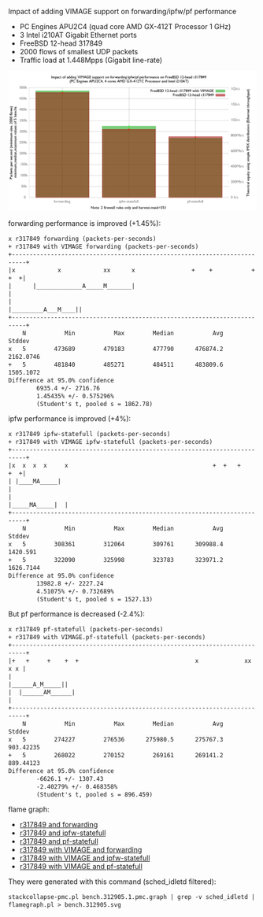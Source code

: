 Impact of adding VIMAGE support on forwarding/ipfw/pf performance
  - PC Engines APU2C4 (quad core AMD GX-412T Processor 1 GHz)
  - 3 Intel i210AT Gigabit Ethernet ports
  - FreeBSD 12-head 317849
  - 2000 flows of smallest UDP packets
  - Traffic load at 1.448Mpps (Gigabit line-rate)

![Impact of adding VIMAGE support on forwarding/ipfw/pf performance](graph.png)


forwarding performance is improved (+1.45%):
```
x r317849 forwarding (packets-per-seconds)
+ r317849 with VIMAGE forwarding (packets-per-seconds)
+--------------------------------------------------------------------------+
|x            x            xx      x                +    +           + +  +|
|      |_____________A_____M_______|                                       |
|                                                      |_________A___M____||
+--------------------------------------------------------------------------+
    N           Min           Max        Median           Avg        Stddev
x   5        473689        479183        477790      476874.2     2162.0746
+   5        481840        485271        484511      483809.6     1505.1072
Difference at 95.0% confidence
        6935.4 +/- 2716.76
        1.45435% +/- 0.575296%
        (Student's t, pooled s = 1862.78)
```

ipfw performance is improved (+4%):

```
x r317849 ipfw-statefull (packets-per-seconds)
+ r317849 with VIMAGE ipfw-statefull (packets-per-seconds)
+--------------------------------------------------------------------------+
|x  x  x  x     x                                         +  +   +     +  +|
| |____MA_____|                                                            |
|                                                          |_____MA_____|  |
+--------------------------------------------------------------------------+
    N           Min           Max        Median           Avg        Stddev
x   5        308361        312064        309761      309988.4      1420.591
+   5        322090        325998        323783      323971.2     1626.7144
Difference at 95.0% confidence
        13982.8 +/- 2227.24
        4.51075% +/- 0.732689%
        (Student's t, pooled s = 1527.13)
```

But pf performance is decreased (-2.4%):

```
x r317849 pf-statefull (packets-per-seconds)
+ r317849 with VIMAGE.pf-statefull (packets-per-seconds)
+--------------------------------------------------------------------------+
|+   +     +    +  +                                 x             xx  x x |
|                                                          |______A_M_____||
|  |______AM______|                                                        |
+--------------------------------------------------------------------------+
    N           Min           Max        Median           Avg        Stddev
x   5        274227        276536      275980.5      275767.3     903.42235
+   5        268022        270152        269161      269141.2     889.44123
Difference at 95.0% confidence
        -6626.1 +/- 1307.43
        -2.40279% +/- 0.468358%
        (Student's t, pooled s = 896.459)
```

flame graph:
   - [r317849 and forwarding](bench.317849.forwarding.svg)
   - [r317849 and ipfw-statefull](bench.317849.ipfw-statefull.svg)
   - [r317849 and pf-statefull](bench.317849.pf-statefull.svg)
   - [r317849 with VIMAGE and forwarding](bench.317849VIMAGE.forwarding.svg)
   - [r317849 with VIMAGE and ipfw-statefull](bench.317849VIMAGE.ipfw-statefull.svg)
   - [r317849 with VIMAGE and pf-statefull](bench.317849VIMAGE.pf-statefull.svg)

They were generated with this command (sched_idletd filtered):
```
stackcollapse-pmc.pl bench.312905.1.pmc.graph | grep -v sched_idletd | flamegraph.pl > bench.312905.svg

```

